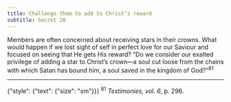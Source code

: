 ```yaml
---
title: Challenge them to add to Christ’s reward
subtitle: Secret 20
---
```


Members are often concerned about receiving stars in their crowns. What would happen if we lost sight of self in perfect love for our Saviour and focused on seeing that He gets His reward? “Do we consider our exalted privilege of adding a star to Christ’s crown—a soul cut loose from the chains with which Satan has bound him, a soul saved in the kingdom of God?”<sup>81</sup>

---

{"style": {"text": {"size": "sm"}}}
<sup>81</sup> _Testimonies, vol. 6_, p. 296.